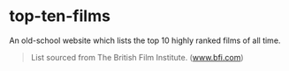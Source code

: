 # top-ten-films
An old-school website which lists the top 10 highly ranked films of all time.
> List sourced from The British Film Institute. (www.bfi.com)
